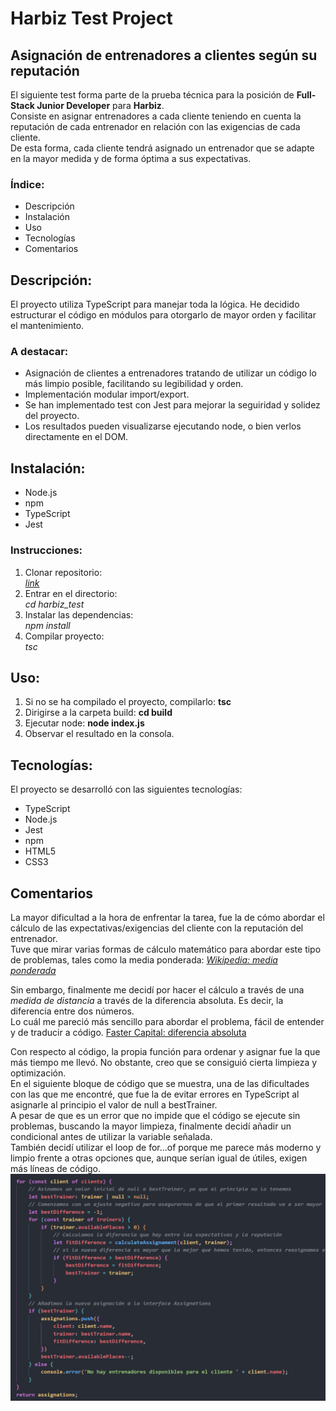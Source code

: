 # Harbiz Test Project
## Asignación de entrenadores a clientes según su reputación

El siguiente test forma parte de la prueba técnica para la posición de **Full-Stack Junior Developer** para **Harbiz**. <br>
Consiste en asignar entrenadores a cada cliente teniendo en cuenta la reputación de cada entrenador en relación con las exigencias de cada cliente.<br>
De esta forma, cada cliente tendrá asignado un entrenador que se adapte en la mayor medida y de forma óptima a sus expectativas.


### Índice:
- Descripción
- Instalación
- Uso
- Tecnologías
- Comentarios

## Descripción:
El proyecto utiliza TypeScript para manejar toda la lógica. He decidido <br> estructurar el código en módulos para otorgarlo de mayor orden y facilitar el mantenimiento.

### A destacar:
- Asignación de clientes a entrenadores tratando de utilizar un código lo más limpio posible, facilitando su legibilidad y orden.
- Implementación modular import/export.
- Se han implementado test con Jest para mejorar la seguiridad y solidez del proyecto.
- Los resultados pueden visualizarse ejecutando node, o bien verlos directamente en el DOM.

## Instalación:
- Node.js 
- npm
- TypeScript
- Jest

### Instrucciones:
1. Clonar repositorio:<br>
[*link*](https://github.com/IsaacOrtga/harbiz_test.git)
2. Entrar en el directorio:<br>
*cd harbiz_test*
3. Instalar las dependencias:<br>
*npm install*
4. Compilar proyecto:<br>
*tsc*

## Uso:
1. Si no se ha compilado el proyecto, compilarlo:
**tsc**
2. Dirigirse a la carpeta build:
**cd build**
3. Ejecutar node:
**node index.js**
4. Observar el resultado en la consola.

## Tecnologías:
El proyecto se desarrolló con las siguientes tecnologías:
- TypeScript
- Node.js
- Jest
- npm
- HTML5
- CSS3

## Comentarios
La mayor dificultad a la hora de enfrentar la tarea, fue la de cómo abordar el cálculo de las expectativas/exigencias del cliente con la reputación del entrenador. <br>
Tuve que mirar varias formas de cálculo matemático para abordar este tipo de problemas, tales como la media ponderada:
[*Wikipedia: media ponderada*](https://es.wikipedia.org/wiki/Media_ponderada)

Sin embargo, finalmente me decidí por hacer el cálculo a través de una *medida de distancia* a través de la diferencia absoluta. Es decir, la diferencia entre dos números. <br>
Lo cuál me pareció más sencillo para abordar el problema, fácil de entender y de traducir a código.
[Faster Capital: diferencia absoluta](https://fastercapital.com/es/contenido/Diferencia-absoluta--una-mirada-mas-cercana-a-la-funcion-de-valor-absoluto.html#:~:text=En%20matem%C3%A1ticas%2C%20la%20diferencia%20absoluta,absoluta%20entre%20ellos%20es%2013.)

Con respecto al código, la propia función para ordenar y asignar fue la que más tiempo me llevó. No obstante, creo que se consiguió cierta limpieza y optimización. 
<br>
En el siguiente bloque de código que se muestra, una de las dificultades con las que me encontré, que fue la de evitar errores en TypeScript al asignarle al principio el valor de null a bestTrainer. <br>
A pesar de que es un error que no impide que el código se ejecute sin problemas, buscando la mayor limpieza, finalmente decidí añadir un condicional antes de utilizar la variable señalada.
<br>
También decidí utilizar el loop de for...of porque me parece más moderno y limpio frente a otras opciones que, aunque serían igual de útiles, exigen más líneas de código.
![ejemplo de imagen](./public/img/readme_img.png)